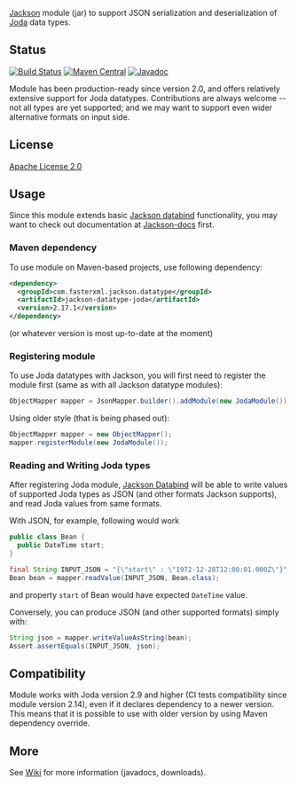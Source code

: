 [Jackson](http://jackson.codehaus.org) module (jar)
to support JSON serialization and deserialization of
[Joda](http://joda-time.sourceforge.net/) data types.

## Status

[![Build Status](https://travis-ci.org/FasterXML/jackson-datatype-joda.svg)](https://travis-ci.org/FasterXML/jackson-datatype-joda)
[![Maven Central](https://maven-badges.herokuapp.com/maven-central/com.fasterxml.jackson.datatype/jackson-datatype-joda/badge.svg)](https://maven-badges.herokuapp.com/maven-central/com.fasterxml.jackson.datatype/jackson-datatype-joda/)
[![Javadoc](https://javadoc.io/badge/com.fasterxml.jackson.datatype/jackson-datatype-joda.svg)](https://www.javadoc.io/doc/com.fasterxml.jackson.datatype/jackson-datatype-joda)

Module has been production-ready since version 2.0, and offers relatively extensive support for Joda datatypes.
Contributions are always welcome -- not all types are yet supported; and we may want to support even wider alternative
formats on input side.

## License

[Apache License 2.0](https://www.apache.org/licenses/LICENSE-2.0.txt)

## Usage

Since this module extends basic [Jackson databind](../../../jackson-databind) functionality, you may want to check out
documentation at [Jackson-docs](../../../jackson-docs) first.

### Maven dependency

To use module on Maven-based projects, use following dependency:

```xml
<dependency>
  <groupId>com.fasterxml.jackson.datatype</groupId>
  <artifactId>jackson-datatype-joda</artifactId>
  <version>2.17.1</version>
</dependency>    
```

(or whatever version is most up-to-date at the moment)

### Registering module

To use Joda datatypes with Jackson, you will first need to register the module first (same as
with all Jackson datatype modules):

```java
ObjectMapper mapper = JsonMapper.builder().addModule(new JodaModule()).build();
```

Using older style (that is being phased out):
```java
ObjectMapper mapper = new ObjectMapper();
mapper.registerModule(new JodaModule());
```

### Reading and Writing Joda types

After registering Joda module, [Jackson Databind](../../../jackson-databind) will be able to write values
of supported Joda types as JSON (and other formats Jackson supports), and read Joda values
from same formats.

With JSON, for example, following would work

```java
public class Bean {
  public DateTime start;
}

final String INPUT_JSON = "{\"start\" : \"1972-12-28T12:00:01.000Z\"}";
Bean bean = mapper.readValue(INPUT_JSON, Bean.class);
```

and property `start` of Bean would have expected `DateTime` value.

Conversely, you can produce JSON (and other supported formats) simply with:

```java
String json = mapper.writeValueAsString(bean);
Assert.assertEquals(INPUT_JSON, json);
```

## Compatibility

Module works with Joda version 2.9 and higher (CI tests compatibility since module version 2.14), even if it declares dependency to a newer version.
This means that it is possible to use with older version by using Maven dependency override.

## More

See [Wiki](../../wiki) for more information (javadocs, downloads).
